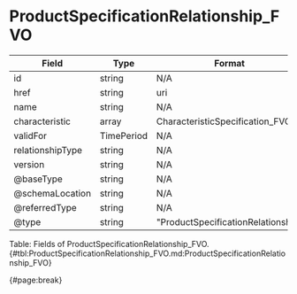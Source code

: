 <!--
    ATTENTION: This file was generated via gradle!
               Do NOT manually edit this file! Any such changes will be overwritten!
-->

# ProductSpecificationRelationship_FVO

| Field | Type | Format | Required |
| ------- | ------- | ------- | --- |
| id | string | N/A | Yes |
| href | string | uri | No |
| name | string | N/A | No |
| characteristic | array | CharacteristicSpecification_FVO | No |
| validFor | TimePeriod | N/A | No |
| relationshipType | string | N/A | Yes |
| version | string | N/A | No |
| @baseType | string | N/A | No |
| @schemaLocation | string | N/A | No |
| @referredType | string | N/A | No |
| @type | string | "ProductSpecificationRelationship" | Yes |

Table: Fields of ProductSpecificationRelationship_FVO. {#tbl:ProductSpecificationRelationship_FVO.md:ProductSpecificationRelationship_FVO}

{#page:break}
